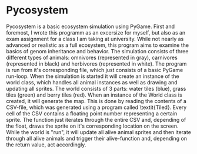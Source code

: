 # Pycosystem
Pycosystem is a basic ecosystem simulation using PyGame. First and foremost, I wrote this programm as an excersize for myself, but also as an exam assignment for a class I am taking at university. While not nearly as advanced or realistic as a full ecosystem, this program aims to examine the basics of genom inheritance and behavior.
The simulation consists of three different types of animals: omnivores (represented in gray), carnivores (represented in black) and herbivores (represented in white). The program is run from it's corresponding file, which just consists of a basic PyGame run-loop.
When the simulation is started it will create an instance of the world class, which handles all animal instances as well as drawing and updating all sprites.
The world consists of 3 parts: water tiles (blue), grass tiles (green) and berry tiles (red). When an instance of the World class is created, it will generate the map. This is done by reading the contents of a CSV-file, which was generated using a program called \textit{Tiled}. Every cell of the CSV contains a floating point number representing a certain sprite. The function just iterates through the entire CSV and, depending of the float, draws the sprite on it's corresponding location on the screen.
While the world is "run", it will update all alive animal sprites and then iterate through all alive animals and trigger their alive-function and, depending on the return value, act accordingly.